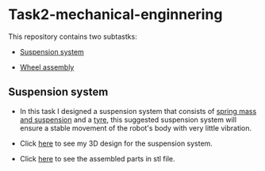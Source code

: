 # Task2-mechanical-enginnering

This repository contains two subtastks:

- [Suspension system]()

- [Wheel assembly]()

## Suspension system

- In this task I designed a suspension system that consists of [spring mass and suspension](https://github.com/farahhrs/Task2-mechanical-enginnering/blob/main/Suspension%20system/Spring%20mass%20%26%20Suspension.stl) and a [tyre](https://github.com/farahhrs/Task2-mechanical-enginnering/blob/main/Suspension%20system/Tyre.stl), this suggested suspension system will ensure a stable movement of the robot's body with very little vibration.

- Click [here](https://cad.onshape.com/documents/d270e4ce16cea7a524b16679/w/d8e57e0d3c70579a8dcb5be5/e/a987e54ffcb0bfd7058fc1e4?renderMode=0&uiState=62dec27fc9e10635e6af60f9) to see my 3D design for the suspension system. 

- Click [here](https://github.com/farahhrs/Task2-mechanical-enginnering/blob/main/Suspension%20system/Assemblly.stl) to see the assembled parts in stl file.




